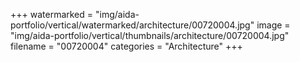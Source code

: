 +++
watermarked = "img/aida-portfolio/vertical/watermarked/architecture/00720004.jpg"
image = "img/aida-portfolio/vertical/thumbnails/architecture/00720004.jpg"
filename = "00720004"
categories = "Architecture"
+++
